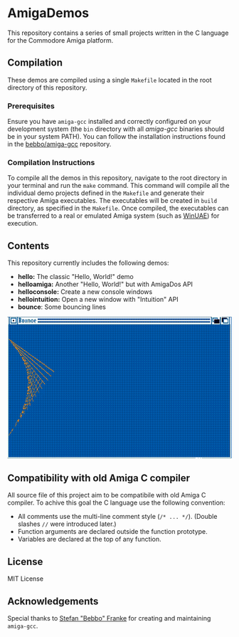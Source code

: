 # AmigaDemos

This repository contains a series of small projects written in the C language for the Commodore Amiga platform.

## Compilation

These demos are compiled using a single `Makefile` located in the root directory of this repository.

### Prerequisites

Ensure you have `amiga-gcc` installed and correctly configured on your development system (the `bin` directory with all *amiga-gcc* binaries should be in your system PATH). You can follow the installation instructions found in the [bebbo/amiga-gcc](https://github.com/bebbo/amiga-gcc) repository.

### Compilation Instructions

To compile all the demos in this repository, navigate to the root directory in your terminal and run the `make` command. This command will compile all the individual demo projects defined in the `Makefile` and generate their respective Amiga executables. The executables will be created in `build` directory, as specified in the `Makefile`. Once compiled, the executables can be transferred to a real or emulated Amiga system (such as [WinUAE](https://www.winuae.net/)) for execution.

## Contents

This repository currently includes the following demos:

  * **hello:** The classic "Hello, World!" demo
  * **helloamiga:** Another "Hello, World!" but with AmigaDos API
  * **helloconsole:** Create a new console windows
  * **hellointuition:** Open a new window with "Intuition" API
  * **bounce**: Some bouncing lines

![bounce](bounce.gif)

## Compatibility with old Amiga C compiler

All source file of this project aim to be compatibile with old Amiga C compiler. To achive this goal the C language use the following convention:

* All comments use the multi-line comment style (`/* ... */`). (Double slashes `//` were introduced later.)
* Function arguments are declared outside the function prototype.
* Variables are declared at the top of any function.

## License

MIT License

## Acknowledgements

Special thanks to [Stefan "Bebbo" Franke](https://github.com/bebbo) for creating and maintaining `amiga-gcc`.
